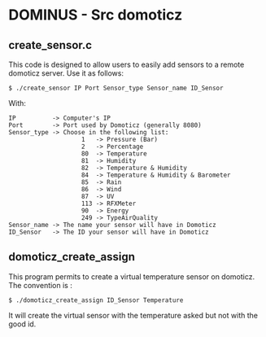# DOMINUS - Src domoticz



## create_sensor.c

This code is designed to allow users to easily add sensors to a remote domoticz server.
Use it as follows:

    $ ./create_sensor IP Port Sensor_type Sensor_name ID_Sensor

With:

    IP          -> Computer's IP
    Port        -> Port used by Domoticz (generally 8080)
    Sensor_type -> Choose in the following list:
                        1   -> Pressure (Bar)
                        2   -> Percentage
                        80  -> Temperature
                        81  -> Humidity
                        82  -> Temperature & Humidity 
                        84  -> Temperature & Humidity & Barometer
                        85  -> Rain
                        86  -> Wind
                        87  -> UV
                        113 -> RFXMeter
                        90  -> Energy
                        249 -> TypeAirQuality
    Sensor_name -> The name your sensor will have in Domoticz
    ID_Sensor   -> The ID your sensor will have in Domoticz


## domoticz_create_assign

This program permits to create a virtual temperature sensor on domoticz.
The convention is :

	$ ./domoticz_create_assign ID_Sensor Temperature 

It will create the virtual sensor with the temperature asked but not with the good id.

